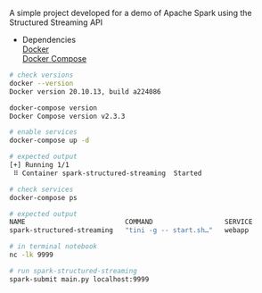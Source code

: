 A simple project developed for a demo of Apache Spark using the Structured Streaming API

- Dependencies \
[Docker](https://www.docker.com/products/docker-desktop/) \
[Docker Compose](https://docs.docker.com/compose/install/) 
```sh
# check versions
docker --version
Docker version 20.10.13, build a224086

docker-compose version
Docker Compose version v2.3.3

# enable services
docker-compose up -d

# expected output
[+] Running 1/1
 ⠿ Container spark-structured-streaming  Started                                                                   1.8s

# check services
docker-compose ps

# expected output
NAME                         COMMAND                  SERVICE             STATUS              PORTS
spark-structured-streaming   "tini -g -- start.sh…"   webapp              running             0.0.0.0:8888->8888/tcp

# in terminal notebook
nc -lk 9999

# run spark-structured-streaming
spark-submit main.py localhost:9999
```

